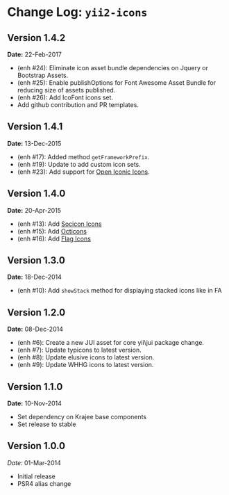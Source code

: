 Change Log: `yii2-icons`
========================

## Version 1.4.2

**Date:** 22-Feb-2017

- (enh #24): Eliminate icon asset bundle dependencies on Jquery or Bootstrap Assets.
- (enh #25): Enable publishOptions for Font Awesome Asset Bundle for reducing size of assets published. 
- (enh #26): Add IcoFont icons set.
- Add github contribution and PR templates.

## Version 1.4.1

**Date:** 13-Dec-2015

- (enh #17): Added method `getFrameworkPrefix`.
- (enh #19): Update to add custom icon sets.
- (enh #23): Add support for [Open Iconic Icons](https://useiconic.com/open#icons).

## Version 1.4.0

**Date:** 20-Apr-2015

- (enh #13): Add [Socicon Icons](http://www.socicon.com/)
- (enh #15): Add [Octicons](https://octicons.github.com/)
- (enh #16): Add [Flag Icons](http://lipis.github.io/flag-icon-css/)

## Version 1.3.0

**Date:** 18-Dec-2014

- (enh #10): Add `showStack` method for displaying stacked icons like in FA

## Version 1.2.0

**Date:** 08-Dec-2014

- (enh #6): Create a new JUI asset for core yii\jui package change.
- (enh #7): Update typicons to latest version.
- (enh #8): Update elusive icons to latest version.
- (enh #9): Update WHHG icons to latest version.

## Version 1.1.0

**Date:** 10-Nov-2014

- Set dependency on Krajee base components
- Set release to stable

## Version 1.0.0


*Date:* 01-Mar-2014

- Initial release
- PSR4 alias change
